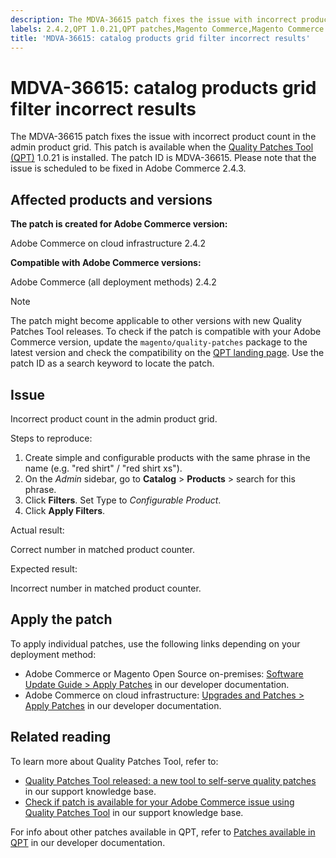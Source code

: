 ```yaml
---
description: The MDVA-36615 patch fixes the issue with incorrect product count in the admin product grid. This patch is available when the Quality Patches Tool (QPT) 1.0.21 is installed. The patch ID is MDVA-36615. Please note that the issue is scheduled to be fixed in Adobe Commerce 2.4.3.
labels: 2.4.2,QPT 1.0.21,QPT patches,Magento Commerce,Magento Commerce Cloud,Product Grid,catalog,configurable product,search,support tools,Adobe Commerce,on-premises,Adobe Commerce,cloud infrastructure,Magento Open Source
title: 'MDVA-36615: catalog products grid filter incorrect results'
---
```


# MDVA-36615: catalog products grid filter incorrect results

The MDVA-36615 patch fixes the issue with incorrect product count in the admin product grid. This patch is available when the [Quality Patches Tool (QPT)](https://support.magento.com/hc/en-us/articles/360047139492) 1.0.21 is installed. The patch ID is MDVA-36615. Please note that the issue is scheduled to be fixed in Adobe Commerce 2.4.3.

## Affected products and versions

**The patch is created for Adobe Commerce version:**

Adobe Commerce on cloud infrastructure 2.4.2

**Compatible with Adobe Commerce versions:**

Adobe Commerce (all deployment methods) 2.4.2

>[!NOTE]
>
>The patch might become applicable to other versions with new Quality Patches Tool releases. To check if the patch is compatible with your Adobe Commerce version, update the `magento/quality-patches` package to the latest version and check the compatibility on the [QPT landing page](https://devdocs.magento.com/quality-patches/tool.html#patch-grid). Use the patch ID as a search keyword to locate the patch.

## Issue

Incorrect product count in the admin product grid.

<span class="wysiwyg-underline">Steps to reproduce:</span>

1. Create simple and configurable products with the same phrase in the name (e.g. "red shirt" / "red shirt xs").
1. On the *Admin* sidebar, go to **Catalog** > **Products** > search for this phrase.
1. Click **Filters**. Set Type to *Configurable Product*.
1. Click **Apply Filters**.

<span class="wysiwyg-underline">Actual result:</span>

Correct number in matched product counter.

<span class="wysiwyg-underline">Expected result:</span>

Incorrect number in matched product counter.

## Apply the patch

To apply individual patches, use the following links depending on your deployment method:

* Adobe Commerce or Magento Open Source on-premises: [Software Update Guide > Apply Patches](https://devdocs.magento.com/guides/v2.4/comp-mgr/patching/mqp.html) in our developer documentation.
* Adobe Commerce on cloud infrastructure: [Upgrades and Patches > Apply Patches](https://devdocs.magento.com/cloud/project/project-patch.html) in our developer documentation.

## Related reading

To learn more about Quality Patches Tool, refer to:

* [Quality Patches Tool released: a new tool to self-serve quality patches](https://support.magento.com/hc/en-us/articles/360047139492) in our support knowledge base.
* [Check if patch is available for your Adobe Commerce issue using Quality Patches Tool](https://support.magento.com/hc/en-us/articles/360047125252) in our support knowledge base.

For info about other patches available in QPT, refer to [Patches available in QPT](https://devdocs.magento.com/quality-patches/tool.html#patch-grid) in our developer documentation.